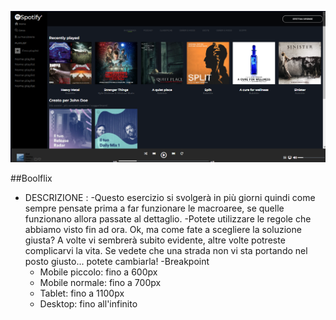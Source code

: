 ![preview](./github/preview.png) 

##Boolflix

- DESCRIZIONE :
    -Questo esercizio si svolgerà in più giorni quindi come sempre pensate prima a far funzionare le macroaree, se quelle funzionano allora passate al dettaglio.
    -Potete utilizzare le regole che abbiamo visto fin ad ora. Ok, ma come fate a scegliere la soluzione giusta? A volte vi sembrerà subito evidente, altre volte potreste complicarvi la vita. Se vedete che una strada non vi sta portando nel          posto giusto... potete cambiarla!
-Breakpoint
    - Mobile piccolo: fino a 600px
    - Mobile normale: fino a 700px
    - Tablet: fino a 1100px
    - Desktop: fino all'infinito
